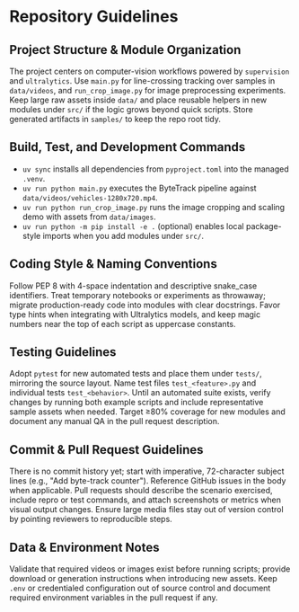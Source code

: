 # Repository Guidelines

## Project Structure & Module Organization
The project centers on computer-vision workflows powered by `supervision` and `ultralytics`. Use `main.py` for line-crossing tracking over samples in `data/videos`, and `run_crop_image.py` for image preprocessing experiments. Keep large raw assets inside `data/` and place reusable helpers in new modules under `src/` if the logic grows beyond quick scripts. Store generated artifacts in `samples/` to keep the repo root tidy.

## Build, Test, and Development Commands
- `uv sync` installs all dependencies from `pyproject.toml` into the managed `.venv`.
- `uv run python main.py` executes the ByteTrack pipeline against `data/videos/vehicles-1280x720.mp4`.
- `uv run python run_crop_image.py` runs the image cropping and scaling demo with assets from `data/images`.
- `uv run python -m pip install -e .` (optional) enables local package-style imports when you add modules under `src/`.

## Coding Style & Naming Conventions
Follow PEP 8 with 4-space indentation and descriptive snake_case identifiers. Treat temporary notebooks or experiments as throwaway; migrate production-ready code into modules with clear docstrings. Favor type hints when integrating with Ultralytics models, and keep magic numbers near the top of each script as uppercase constants.

## Testing Guidelines
Adopt `pytest` for new automated tests and place them under `tests/`, mirroring the source layout. Name test files `test_<feature>.py` and individual tests `test_<behavior>`. Until an automated suite exists, verify changes by running both example scripts and include representative sample assets when needed. Target ≥80% coverage for new modules and document any manual QA in the pull request description.

## Commit & Pull Request Guidelines
There is no commit history yet; start with imperative, 72-character subject lines (e.g., "Add byte-track counter"). Reference GitHub issues in the body when applicable. Pull requests should describe the scenario exercised, include repro or test commands, and attach screenshots or metrics when visual output changes. Ensure large media files stay out of version control by pointing reviewers to reproducible steps.

## Data & Environment Notes
Validate that required videos or images exist before running scripts; provide download or generation instructions when introducing new assets. Keep `.env` or credentialed configuration out of source control and document required environment variables in the pull request if any.
